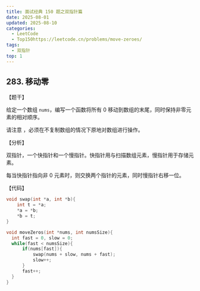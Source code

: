```yaml
---
title: 面试经典 150 题之双指针篇
date: 2025-08-01
updated: 2025-08-10
categories:
  - LeetCode
  - Top150https://leetcode.cn/problems/move-zeroes/
tags:
  - 双指针
top: 1
---
```


## 283. 移动零

【题干】

给定一个数组 `nums`，编写一个函数将所有 0 移动到数组的末尾，同时保持非零元素的相对顺序。

请注意 ，必须在不复制数组的情况下原地对数组进行操作。

【分析】

双指针，一个快指针和一个慢指针。快指针用与扫描数组元素，慢指针用于存储元素。

每当快指针指向非 0 元素时，则交换两个指针的元素，同时慢指针右移一位。

【代码】
```c
void swap(int *a, int *b){
    int t = *a;
    *a = *b;
    *b = t;
}

void moveZeros(int *nums, int numsSize){
  int fast = 0, slow = 0;
  while(fast < numsSize){
      if(nums[fast]){
          swap(nums + slow, nums + fast);
          slow++;
      }
      fast++;
  }
}
```